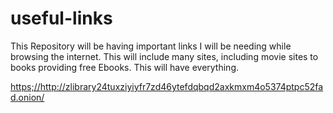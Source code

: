 # useful-links

This Repository will be having important links I will be needing while browsing the internet. This will include many sites, including movie sites to books providing free Ebooks. This will have everything. 



[https;//](http://zlibrary24tuxziyiyfr7zd46ytefdqbqd2axkmxm4o5374ptpc52fad.onion/)http://zlibrary24tuxziyiyfr7zd46ytefdqbqd2axkmxm4o5374ptpc52fad.onion/
